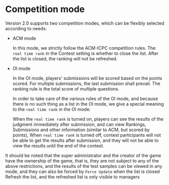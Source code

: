 # Competition mode

Version 2.0 supports two competition modes, which can be flexibly selected according to needs:

+ ACM mode

    In this mode, we strictly follow the ACM-ICPC competition rules. The `real time rank` in the Contest setting is whether to close the list. After the list is closed, the ranking will not be refreshed.

+ OI mode

    In the OI mode, players' submissions will be scored based on the points scored. For multiple submissions, the last submission shall prevail. The ranking rule is the total score of multiple questions.

    In order to take care of the various rules of the OI mode, and because there is no such thing as a list in the OI mode, we give a special meaning to the `real time rank` in the OI mode:

    When the `real time rank` is turned on, players can see the results of the judgment immediately after submission, and can view Rankings, Submissions and other information (similar to ACM, but scored by points),
    When `real time rank` is turned off, contest participants will not be able to get the results after submission, and they will not be able to view the results until the end of the contest.

It should be noted that the super administrator and the creator of the game have the ownership of the game, that is, they are not subject to any of the above restrictions, and the results of the test samples can be viewed in any mode, and they can also be forced by `Force Update` when the list is closed Refresh the list, and the refreshed list is only visible to managers
